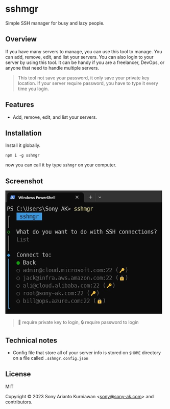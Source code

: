 # sshmgr
Simple SSH manager for busy and lazy people.

## Overview

If you have many servers to manage, you can use this tool to manage. You can add, remove, edit, and list your servers. You can also login to your server by using this tool. It can be handy if you are a freelancer, DevOps, or anyone that need to handle multiple servers.

> This tool not save your password, it only save your private key location. If your server require password, you have to type it every time you login.

## Features

- Add, remove, edit, and list your servers.

## Installation

Install it globally.

```
npm i -g sshmgr
```

now you can call it by type `sshmgr` on your computer.

## Screenshot

![sshmgr](https://github.com/sonyarianto/sshmgr/blob/main/sshmgr-0.1.8.jpg?raw=true&02742374)

> 🔑 require private key to login, 🔒 require password to login

## Technical notes

- Config file that store all of your server info is stored on `$HOME` directory on a file called `.sshmgr.config.json`

## License

MIT

Copyright &copy; 2023 Sony Arianto Kurniawan <<sony@sony-ak.com>> and contributors.
